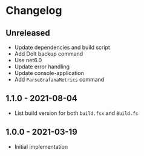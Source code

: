 # Changelog

<!-- There is always Unreleased section on the top. Subsections (Add, Changed, Fix, Removed) should be Add as needed. -->
## Unreleased
- Update dependencies and build script
- Add DoIt backup command
- Use net6.0
- Update error handling
- Update console-application
- Add `ParseGrafanaMetrics` command

## 1.1.0 - 2021-08-04
- List build version for both `build.fsx` and `Build.fs`

## 1.0.0 - 2021-03-19
- Initial implementation

